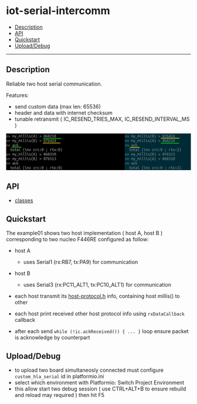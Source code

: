 # iot-serial-intercomm

<!-- TOC -->
* [Description](#description)
* [API](#api)
* [Quickstart](#quickstart)
* [Upload/Debug](#uploaddebug)
<!-- TOCEND -->

<hr/>

## Description

Reliable two host serial communication.

Features:
- send custom data (max len: 65536)
- header and data with internet checksum
- tunable retransmit ( IC_RESEND_TRIES_MAX, IC_RESEND_INTERVAL_MS )

![](data/shot.png)

## API

- [classes](data/api/index_classes.md)

## Quickstart

The example01 shows two host implementation ( host A, host B ) corresponding to two nucleo F446RE configured as follow:

- host A
    - uses Serial1 (rx:RB7, tx:PA9) for communication
- host B
    - uses Serial3 (rx:PC11_ALT1, tx:PC10_ALT1) for communication

- each host transmit its [host-protocol.h](examples/example01/host-protocol.h) info, containing host millis() to other
- each host print received other host protocol info using `rxDataCallback` callback
- after each send `while (!ic.ackReceived()) { ... }` loop ensure packet is acknowledge by counterpart

## Upload/Debug

- to upload two board simultaneosly connected must configure `custom_hla_serial` id in platformio.ini
- select which environment with Platformio: Switch Project Environment
- this allow start two debug session ( use CTRL+ALT+B to ensure rebuild and reload may required ) then hit F5
